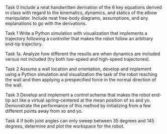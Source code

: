 Task 0
Include a neat handwritten derivation of the 6 key equations derived in class with regard to the kinematics, dynamics, and statics of the elbow manipulator. 
Include neat free-body diagrams, assumptions,  and any explanations to go with the derivations.

Task 1
Write a Python simulation with visualization that implements a trajectory following a controller that makes the robot follow an arbitrary end-tip trajectory. 

Task 1a. 
Analyze how different the results are when dynamics are included versus not included (try both low-speed and high-speed trajectories).

Task 2 
Assume a wall location and orientation, develop and implement using a Python simulation and visualization the task of the robot reaching the wall and 
then applying a prespecified force in the normal direction of the wall.

Task 3 
Develop and implement a control scheme that makes the robot end-tip act like a virtual spring-centered at the mean position of xo and yo. 
Demonstrate the performance of this method by initializing from a few different points away from xo and yo.

Task 4 
If both joint angles can only sweep between 35 degrees and 145 degrees, determine and plot the workspace for the robot.

